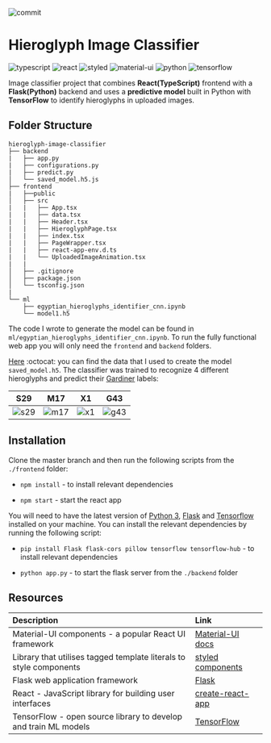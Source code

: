 ![commit](https://img.shields.io/github/last-commit/XandraV/hieroglyph-image-classifier?color=cyan)


# Hieroglyph Image Classifier

![typescript](https://img.shields.io/badge/-TypeScript-007ACC?style=flat-square&logo=typescript&logoColor=white)
![react](https://img.shields.io/badge/-React-45b8d8?style=flat-square&logo=react&logoColor=white)
![styled](https://img.shields.io/badge/-Styled_Components-db7092?style=flat-square&logo=styled-components&logoColor=white)
![material-ui](https://img.shields.io/badge/-MaterialUI-0081CB?style=flat-square&logo=material-ui&logoColor=white)
![python](https://img.shields.io/badge/-Python-3776AB?style=flat-square&logo=python&logoColor=white)
![tensorflow](https://img.shields.io/badge/-Tensorflow-FF6F00?style=flat-square&logo=Tensorflow&logoColor=white)

Image classifier project that combines **React(TypeScript)** frontend with a **Flask(Python)** backend and uses a **predictive model** built in Python with **TensorFlow** to identify hieroglyphs in uploaded images.

## **Folder Structure**
```
hieroglyph-image-classifier
├── backend
|   ├── app.py
|   ├── configurations.py
|   ├── predict.py
│   └── saved_model.h5.js
├── frontend
|   ├──public
│   ├── src
|   |   ├── App.tsx
|   |   ├── data.tsx
|   |   ├── Header.tsx
|   |   ├── HieroglyphPage.tsx
|   |   ├── index.tsx
|   |   ├── PageWrapper.tsx
|   |   ├── react-app-env.d.ts
|   |   └── UploadedImageAnimation.tsx
|   |
│   ├── .gitignore      
│   ├── package.json          
│   └── tsconfig.json
|       
└── ml
    ├── egyptian_hieroglyphs_identifier_cnn.ipynb
    └── model1.h5
```
The code I wrote to generate the model can be found in `ml/egyptian_hieroglyphs_identifier_cnn.ipynb`. To run the fully functional web app you will only need the `frontend` and `backend` folders.

[Here](https://github.com/morrisfranken/glyphreader) :octocat: you can find the data that I used to create the model `saved_model.h5`.
The classifier was trained to recognize 4 different hieroglyphs and predict their [Gardiner](https://en.wikipedia.org/wiki/Gardiner%27s_sign_list) labels:

**S29** | **M17** | **X1** | **G43**
| - | - | - | - |
![s29](https://hieroglyphidentifier.s3.eu-west-2.amazonaws.com/S29.png) | ![m17](https://hieroglyphidentifier.s3.eu-west-2.amazonaws.com/M17.png) | ![x1](https://hieroglyphidentifier.s3.eu-west-2.amazonaws.com/X1.png) | ![g43](https://hieroglyphidentifier.s3.eu-west-2.amazonaws.com/G43.png)

## **Installation**

Clone the master branch and then run the following scripts from the `./frontend` folder:

- `npm install` - to install relevant dependencies

- `npm start` - start the react app

You will need to have the latest version of [Python 3](https://www.python.org/downloads/), [Flask](https://flask.palletsprojects.com/en/1.1.x/installation/) and [Tensorflow](https://www.tensorflow.org/install/) installed on your machine.
You can install the relevant dependencies by running the following script:
- `pip install Flask flask-cors pillow tensorflow tensorflow-hub` - to install relevant dependencies

- `python app.py` - to start the flask server from the `./backend` folder

## Resources

| Description                                                        | Link                                                                      |
| :----------------------------------------------------------------- | :------------------------------------------------------------------------ |
| Material-UI components - a popular React UI framework              | [Material-UI docs](https://material-ui.com/getting-started/installation/) |
| Library that utilises tagged template literals to style components | [styled components](https://styled-components.com/)                       |
| Flask web application framework                                    | [Flask](https://flask.palletsprojects.com/en/1.1.x/)                      |
| React - JavaScript library for building user interfaces            | [create-react-app](https://github.com/facebook/create-react-app)          |
|TensorFlow - open source library to develop and train ML models| [TensorFlow](https://www.tensorflow.org/) 

